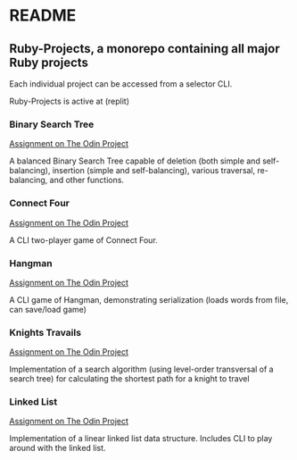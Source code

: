 # README

## Ruby-Projects, a monorepo containing all major Ruby projects

Each individual project can be accessed from a selector CLI.

Ruby-Projects is active at (replit)

### Binary Search Tree

[Assignment on The Odin Project](https://www.theodinproject.com/lessons/ruby-binary-search-trees)

A balanced Binary Search Tree capable of deletion (both simple and self-balancing), insertion (simple and self-balancing), various traversal, re-balancing, and other functions.

### Connect Four

[Assignment on The Odin Project](https://www.theodinproject.com/lessons/ruby-connect-four)

A CLI two-player game of Connect Four.

### Hangman

[Assignment on The Odin Project](https://www.theodinproject.com/lessons/ruby-hangman)

A CLI game of Hangman, demonstrating serialization (loads words from file, can save/load game)

### Knights Travails

[Assignment on The Odin Project](https://www.theodinproject.com/lessons/ruby-knights-travails)

Implementation of a search algorithm (using level-order transversal of a search tree) for calculating the shortest path for a knight to travel

### Linked List

[Assignment on The Odin Project](https://www.theodinproject.com/lessons/ruby-linked-lists)

Implementation of a linear linked list data structure. Includes CLI to play around with the linked list.

